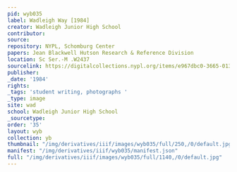 ```yaml
---
pid: wyb035
label: Wadleigh Way [1984]
creator: Wadleigh Junior High School
contributor:
source:
repository: NYPL, Schomburg Center
papers: Jean Blackwell Hutson Research & Reference Division
location: Sc Ser.-M .W2437
sourcelink: https://digitalcollections.nypl.org/items/e967dbc0-3665-0134-eac9-00505686a51c
publisher:
_date: '1984'
rights:
_tags: 'student writing, photographs '
_type: image
site: wad
school: Wadleigh Junior High School
_sourcetype:
order: '35'
layout: wyb
collection: yb
thumbnail: "/img/derivatives/iiif/images/wyb035/full/250,/0/default.jpg"
manifest: "/img/derivatives/iiif/wyb035/manifest.json"
full: "/img/derivatives/iiif/images/wyb035/full/1140,/0/default.jpg"
---
```

